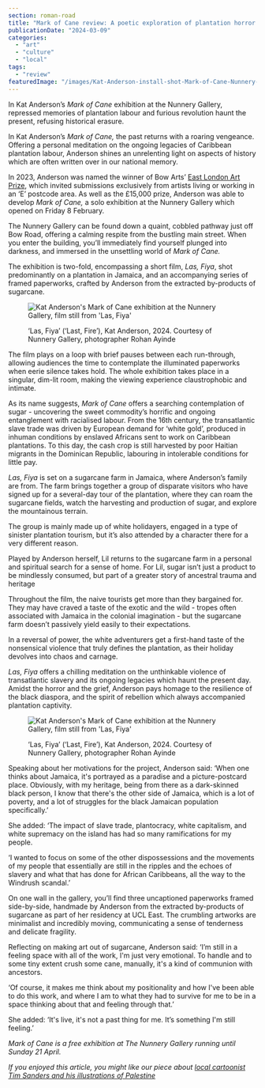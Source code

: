 ```yaml
---
section: roman-road
title: "Mark of Cane review: A poetic exploration of plantation horror and insurgency"
publicationDate: "2024-03-09"
categories: 
  - "art"
  - "culture"
  - "local"
tags: 
  - "review"
featuredImage: "/images/Kat-Anderson-install-shot-Mark-of-Cane-Nunnery-Gallery.jpg"
---
```


In Kat Anderson’s _Mark of Cane_ exhibition at the Nunnery Gallery, repressed memories of plantation labour and furious revolution haunt the present, refusing historical erasure.

In Kat Anderson’s _Mark of Cane,_ the past returns with a roaring vengeance. Offering a personal meditation on the ongoing legacies of Caribbean plantation labour, Anderson shines an unrelenting light on aspects of history which are often written over in our national memory. 

In 2023, Anderson was named the winner of Bow Arts’ [East London Art Prize](https://romanroadlondon.com/events/east-london-art-prize-whitechapel-gallery-takeover-bow-arts/), which invited submissions exclusively from artists living or working in an ‘E’ postcode area. As well as the £15,000 prize, Anderson was able to develop _Mark of Cane,_ a solo exhibition at the Nunnery Gallery which opened on Friday 8 February. 

The Nunnery Gallery can be found down a quaint, cobbled pathway just off Bow Road, offering a calming respite from the bustling main street. When you enter the building, you’ll immediately find yourself plunged into darkness, and immersed in the unsettling world of _Mark of Cane._

The exhibition is two-fold, encompassing a short film, _Las, Fiya_, shot predominantly on a plantation in Jamaica, and an accompanying series of framed paperworks, crafted by Anderson from the extracted by-products of sugarcane. 

<figure>

![Kat Anderson's Mark of Cane exhibition at the Nunnery Gallery, film still from 'Las, Fiya'](/images/Kat-Anderson-Mark-of-Cane-Nunnery-Gallery-Las-Fiya-1024x683.jpg)

<figcaption>

‘Las, Fiya’ (‘Last, Fire’), Kat Anderson, 2024. Courtesy of Nunnery Gallery, photographer Rohan Ayinde

</figcaption>

</figure>

The film plays on a loop with brief pauses between each run-through, allowing audiences the time to contemplate the illuminated paperworks when eerie silence takes hold. The whole exhibition takes place in a singular, dim-lit room, making the viewing experience claustrophobic and intimate. 

As its name suggests, _Mark of Cane_ offers a searching contemplation of sugar - uncovering the sweet commodity’s horrific and ongoing entanglement with racialised labour. From the 16th century, the transatlantic slave trade was driven by European demand for ‘white gold’, produced in inhuman conditions by enslaved Africans sent to work on Caribbean plantations. To this day, the cash crop is still harvested by poor Haitian migrants in the Dominican Republic, labouring in intolerable conditions for little pay.

_Las, Fiya_ is set on a sugarcane farm in Jamaica, where Anderson’s family are from. The farm brings together a group of disparate visitors who have signed up for a several-day tour of the plantation, where they can roam the sugarcane fields, watch the harvesting and production of sugar, and explore the mountainous terrain.

The group is mainly made up of white holidayers, engaged in a type of sinister plantation tourism, but it’s also attended by a character there for a very different reason. 

Played by Anderson herself, Lil returns to the sugarcane farm in a personal and spiritual search for a sense of home. For Lil, sugar isn’t just a product to be mindlessly consumed, but part of a greater story of ancestral trauma and heritage

Throughout the film, the naive tourists get more than they bargained for. They may have craved a taste of the exotic and the wild - tropes often associated with Jamaica in the colonial imagination - but the sugarcane farm doesn’t passively yield easily to their expectations.

In a reversal of power, the white adventurers get a first-hand taste of the nonsensical violence that truly defines the plantation, as their holiday devolves into chaos and carnage. 

_Las, Fiya_ offers a chilling meditation on the unthinkable violence of transatlantic slavery and its ongoing legacies which haunt the present day. Amidst the horror and the grief, Anderson pays homage to the resilience of the black diaspora, and the spirit of rebellion which always accompanied plantation captivity. 

<figure>

![Kat Anderson's Mark of Cane exhibition at the Nunnery Gallery, film still from 'Las, Fiya'](/images/Kat-Anderson-Nunnery-Gallery-Mark-of-Cane-1024x683.jpg)

<figcaption>

‘Las, Fiya’ (‘Last, Fire’), Kat Anderson, 2024. Courtesy of Nunnery Gallery, photographer Rohan Ayinde

</figcaption>

</figure>

Speaking about her motivations for the project, Anderson said: ‘When one thinks about Jamaica, it's portrayed as a paradise and a picture-postcard place. Obviously, with my heritage, being from there as a dark-skinned black person, I know that there's the other side of Jamaica, which is a lot of poverty, and a lot of struggles for the black Jamaican population specifically.’

She added: ‘The impact of slave trade, plantocracy, white capitalism, and white supremacy on the island has had so many ramifications for my people.

‘I wanted to focus on some of the other dispossessions and the movements of my people that essentially are still in the ripples and the echoes of slavery and what that has done for African Caribbeans, all the way to the Windrush scandal.’

On one wall in the gallery, you’ll find three uncaptioned paperworks framed side-by-side, handmade by Anderson from the extracted by-products of sugarcane as part of her residency at UCL East. The crumbling artworks are minimalist and incredibly moving, communicating a sense of tenderness and delicate fragility. 

Reflecting on making art out of sugarcane, Anderson said: ‘I’m still in a feeling space with all of the work, I'm just very emotional. To handle and to some tiny extent crush some cane, manually, it's a kind of communion with ancestors.

‘Of course, it makes me think about my positionality and how I've been able to do this work, and where I am to what they had to survive for me to be in a space thinking about that and feeling through that.’

She added: ‘It's live, it's not a past thing for me. It’s something I'm still feeling.’

_Mark of Cane is a free exhibition at The Nunnery Gallery running until Sunday 21 April._

_If you enjoyed this article, you might like our piece about [local cartoonist Tim Sanders and his illustrations of Palestine](https://romanroadlondon.com/tim-sanders-illustrator-cartoonist-fragments-of-palestine-exhibition-interview/)_

[](https://romanroadlondon.com/tim-sanders-illustrator-cartoonist-fragments-of-palestine-exhibition-interview/)

